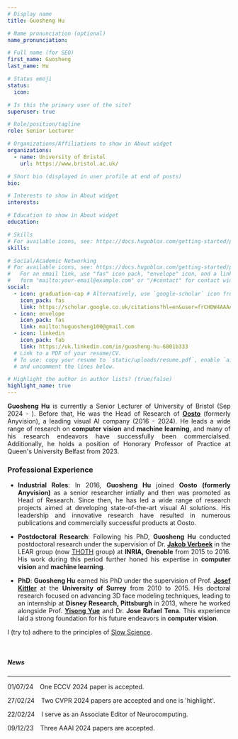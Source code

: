 ```yaml
---
# Display name
title: Guosheng Hu

# Name pronunciation (optional)
name_pronunciation: 

# Full name (for SEO)
first_name: Guosheng
last_name: Hu

# Status emoji
status:
  icon: 

# Is this the primary user of the site?
superuser: true

# Role/position/tagline
role: Senior Lecturer

# Organizations/Affiliations to show in About widget
organizations:
  - name: University of Bristol
    url: https://www.bristol.ac.uk/

# Short bio (displayed in user profile at end of posts)
bio: 

# Interests to show in About widget
interests:

# Education to show in About widget
education:

# Skills
# For available icons, see: https://docs.hugoblox.com/getting-started/page-builder/#icons
skills:

# Social/Academic Networking
# For available icons, see: https://docs.hugoblox.com/getting-started/page-builder/#icons
#   For an email link, use "fas" icon pack, "envelope" icon, and a link in the
#   form "mailto:your-email@example.com" or "/#contact" for contact widget.
social:
  - icon: graduation-cap # Alternatively, use `google-scholar` icon from `ai` icon pack
    icon_pack: fas
    link: https://scholar.google.co.uk/citations?hl=en&user=frCHDW4AAAAJ&view_op=list_works
  - icon: envelope
    icon_pack: fas
    link: mailto:huguosheng100@gmail.com
  - icon: linkedin
    icon_pack: fab
    link: https://uk.linkedin.com/in/guosheng-hu-6801b333
  # Link to a PDF of your resume/CV.
  # To use: copy your resume to `static/uploads/resume.pdf`, enable `ai` icons in `params.yaml`,
  # and uncomment the lines below.

# Highlight the author in author lists? (true/false)
highlight_name: true
---
```

<!-- {style="text-align: justify;"} -->
<div align="justify">



**Guosheng Hu**  is currently a Senior Lecturer of University of Bristol (Sep 2024 - ). Before that, He was the Head of Research of [**Oosto**](https://oosto.com/) (formerly Anyvision), a leading visual AI company (2016 - 2024). He leads a wide range of research  on **computer vision** and **machine learning**, and many of his research endeavors have successfully been commercialsed. Additionally, he holds a  position of Honorary Professor of Practice at Queen's University Belfast from 2023. 



### Professional Experience

* **Industrial Roles**: In 2016, **Guosheng Hu** joined **Oosto (formerly Anyvision)** as a senior researcher intially and then was promoted as Head of Research. Since then, he has led a wide range of research projects aimed at developing state-of-the-art visual AI solutions. His leadership and innovative research have resulted in numerous publications and commercially successful products at Oosto.

* **Postdoctoral Research**: Following his PhD, **Guosheng Hu** conducted postdoctoral research under the supervision of Dr. [**Jakob Verbeek**](https://scholar.google.co.uk/citations?user=oZGA-rAAAAAJ&hl=en) in the LEAR group (now [THOTH](https://team.inria.fr/thoth/) group) at **INRIA, Grenoble** from 2015 to 2016. His work during this period further honed his expertise in **computer vision** and **machine learning**.

* **PhD**: **Guosheng Hu** earned his PhD under the supervision of Prof. [**Josef Kittler**](https://www.surrey.ac.uk/people/josef-kittler) at the **University of Surrey** from 2010 to 2015. His doctoral research focused on advancing 3D face modeling techniques, leading to an internship at **Disney Research, Pittsburgh** in 2013, where he worked alongside Prof. [**Yisong Yue**](http://www.yisongyue.com/) and Dr. **Jose Rafael Tena**. This experience laid a strong foundation for his future endeavors in **computer vision**.


I (try to) adhere to the principles of [Slow Science](http://slow-science.org/).


&nbsp;


##### News
---

01/07/24 &ensp; One ECCV 2024 paper is accepted.

27/02/24 &ensp; Two CVPR 2024 papers are accepted and one is 'highlight'.

22/02/24 &ensp; I serve as an Associate Editor of Neurocomputing.

09/12/23 &ensp; Three AAAI 2024 papers are accepted.

</div>
